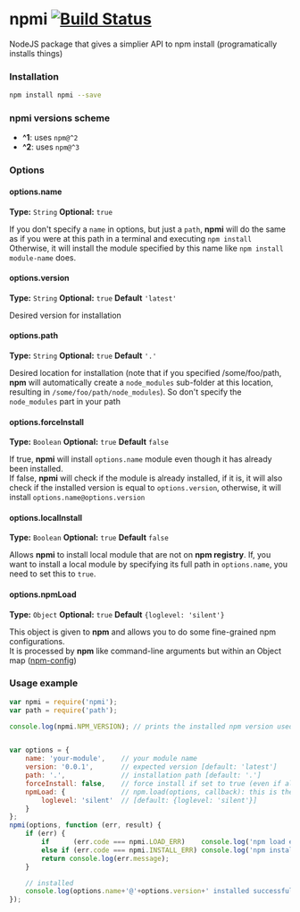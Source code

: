 npmi [![Build Status](https://travis-ci.org/maxleiko/npmi.svg)](https://travis-ci.org/maxleiko/npmi)
====

NodeJS package that gives a simplier API to npm install (programatically installs things)

### Installation
```sh
npm install npmi --save
```

### npmi versions scheme
 - **^1**: uses `npm@^2`
 - **^2**: uses `npm@^3`

### Options
#### options.name
__Type:__ `String`
__Optional:__ `true`

If you don't specify a `name` in options, but just a `path`, __npmi__ will do the same as if you were at this path in a terminal and executing `npm install`  
Otherwise, it will install the module specified by this name like `npm install module-name` does.

#### options.version
__Type:__ `String`
__Optional:__ `true`
__Default__ `'latest'`

Desired version for installation

#### options.path
__Type:__ `String`
__Optional:__ `true`
__Default__ `'.'`

Desired location for installation (note that if you specified /some/foo/path, __npm__ will automatically create a `node_modules` sub-folder at this location, resulting in `/some/foo/path/node_modules`). So don't specify the `node_modules` part in your path

#### options.forceInstall
__Type:__ `Boolean`
__Optional:__ `true`
__Default__ `false`

If true, __npmi__ will install `options.name` module even though it has already been installed.  
If false, __npmi__ will check if the module is already installed, if it is, it will also check if the installed version is equal to `options.version`, otherwise, it will install `options.name@options.version`

#### options.localInstall
__Type:__ `Boolean`
__Optional:__ `true`
__Default__ `false`

Allows __npmi__ to install local module that are not on __npm registry__. If, you want to install a local module by specifying its full path in `options.name`, you need to set this to `true`.

#### options.npmLoad
__Type:__ `Object`
__Optional:__ `true`
__Default__ `{loglevel: 'silent'}`

This object is given to __npm__ and allows you to do some fine-grained npm configurations.  
It is processed by __npm__ like command-line arguments but within an Object map ([npm-config](https://www.npmjs.org/doc/misc/npm-config.html))

### Usage example
```js
var npmi = require('npmi');
var path = require('path');

console.log(npmi.NPM_VERSION); // prints the installed npm version used by npmi


var options = {
	name: 'your-module',	// your module name
	version: '0.0.1',		// expected version [default: 'latest']
	path: '.',				// installation path [default: '.']
	forceInstall: false,	// force install if set to true (even if already installed, it will do a reinstall) [default: false]
	npmLoad: {				// npm.load(options, callback): this is the "options" given to npm.load()
		loglevel: 'silent'	// [default: {loglevel: 'silent'}]
	}
};
npmi(options, function (err, result) {
	if (err) {
		if 		(err.code === npmi.LOAD_ERR) 	console.log('npm load error');
		else if (err.code === npmi.INSTALL_ERR) console.log('npm install error');
		return console.log(err.message);
	}

	// installed
	console.log(options.name+'@'+options.version+' installed successfully in '+path.resolve(options.path));
});
```
